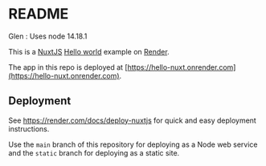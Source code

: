 # README

Glen : Uses node 14.18.1

This is a [NuxtJS](https://nuxtjs.org/) [Hello world](https://github.com/nuxt/nuxt.js/tree/dev/examples/hello-world) example on [Render](https://render.com).

The app in this repo is deployed at [https://hello-nuxt.onrender.com](https://hello-nuxt.onrender.com).

## Deployment

See https://render.com/docs/deploy-nuxtjs for quick and easy deployment instructions.

Use the `main` branch of this repository for deploying as a Node web service and the `static` branch for deploying as a static site.
